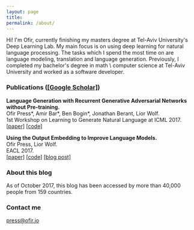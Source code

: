 ```yaml
---
layout: page
title: 
permalink: /about/
---
```


Hi! I'm Ofir, currently finishing my masters degree at Tel-Aviv University's Deep Learning Lab. My main focus is on using deep learning for natural language processing. The tasks which I spend the most time on are language modeling, translation and language generation. Previously, I completed my bachelor's degree in math \ computer science at Tel-Aviv University and worked as a software developer. 

### Publications ([[Google Scholar]](https://scholar.google.co.il/citations?user=LeHa8psAAAAJ))

__Language Generation with Recurrent Generative Adversarial Networks without Pre-training.__ <br>
Ofir Press\*, Amir Bar\*, Ben Bogin\*, Jonathan Berant, Lior Wolf.  <br>
1st Workshop on Learning to Generate Natural Language at ICML 2017. <br>
[[paper]](https://arxiv.org/abs/1706.01399)  [[code]](https://github.com/amirbar/rnn.wgan) <br>

__Using the Output Embedding to Improve Language Models.__ <br>
Ofir Press, Lior Wolf. <br>
EACL 2017. <br>
[[paper]](http://aclweb.org/anthology/E/E17/E17-2025.pdf)  [[code]](https://github.com/ofirpress/UsingTheOutputEmbedding) [[blog post]](http://ofir.io/Neural-Language-Modeling-From-Scratch/) <br>




### About this blog

As of October 2017, this blog has been accessed by more than 40,000 people from 159 countries.


### Contact me

[press@ofir.io](mailto:press@ofir.io)

